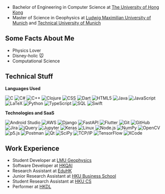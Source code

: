 <!-- ![banner](https://github.com/PCRedHot/PCRedHot/blob/main/banner.gif) -->

* Bachelor of Engineering in Computer Science at [The University of Hong Kong](https://www.hku.hk/)
* Master of Science in Geophysics at [Ludwig Maximilian University of Munich](https://www.lmu.de/de/index.html) and [Technical University of Munich](https://www.tum.de/en/)

## Some Facts About Me
* Physics Lover
* Disney-holic 🐭
* Computational Science

## Technical Stuff

**Languages Used**

![C](https://img.shields.io/badge/-C-000000?style=flat&logo=C)
![C#](https://img.shields.io/badge/-C%23-000000?style=flat&logo=Csharp&logoColor=239120)
![C++](https://img.shields.io/badge/-C++-000000?style=flat&logo=C%2B%2B&logoColor=00599C)
![Clojure](https://img.shields.io/badge/-Clojure-000000?style=flat&logo=Clojure)
![CSS](https://img.shields.io/badge/-CSS-000000?style=flat&logo=CSS3&logoColor=1572B6)
![Dart](https://img.shields.io/badge/-Dart-000000?style=flat&logo=Dart&logoColor=0175C2)
![HTML5](https://img.shields.io/badge/-HTML5-000000?style=flat&logo=HTML5)
![Java](https://img.shields.io/badge/-Java-000000?style=flat&logo=Java&logoColor=007396)
![JavaScript](https://img.shields.io/badge/-JavaScript-000000?style=flat&logo=javascript)
![LaTeX](https://img.shields.io/badge/-LaTeX-000000?style=flat&logo=LaTeX&logoColor=008080)
![Python](https://img.shields.io/badge/-Python-000000?style=flat&logo=python)
![TypeScript](https://img.shields.io/badge/-TypeScript-000000?style=flat&logo=typescript&logoColor=007ACC)
![SQL](https://img.shields.io/badge/-SQL-000000?style=flat&logo=MySQL)
![Swift](https://img.shields.io/badge/-Swift-000000?style=flat&logo=Swift)

**Technologies and SaaS**

![Android Studio](https://img.shields.io/badge/-Android%20Studio-000000?style=flat&logo=androidstudio&logoColor=3DDC84)
![AWS](https://img.shields.io/badge/-AWS-000000?style=flat&logo=amazonaws&logoColor=FF9900)
![Django](https://img.shields.io/badge/-Django-000000?style=flat&logo=django&logoColor=092E20)
![FastAPI](https://img.shields.io/badge/-FastAPI-000000?style=flat&logo=FastAPI&logoColor=009688)
![Flutter](https://img.shields.io/badge/-Flutter-000000?style=flat&logo=flutter&logoColor=02569B)
![Git](https://img.shields.io/badge/-Git-000000?style=flat&logo=git&logoColor=F05032)
![GitHub](https://img.shields.io/badge/-GitHub-000000?style=flat&logo=github&logoColor=FFFFFF)
![Jira](https://img.shields.io/badge/-Jira-000000?style=flat&logo=jira-software&logoColor=white&logoColor=0052CC)
![jQuery](https://img.shields.io/badge/-jQuery-000000?style=flat&logo=jQuery&logoColor=0769AD)
![Jupyter](https://img.shields.io/badge/-Jupyter-000000?style=flat&logo=Jupyter&logoColor=F37626)
![Keras](https://img.shields.io/badge/-Keras-000000?style=flat&logo=Keras&logoColor=D00000)
![Linux](https://img.shields.io/badge/-Linux-000000?style=flat&logo=linux&logoColor=FCC624)
![Node.js](https://img.shields.io/badge/-Node.js-000000?style=flat&logo=node.js&logoColor=339933)
![NumPy](https://img.shields.io/badge/-NumPy-000000?style=flat&logo=NumPy&logoColor=013243)
![OpenCV](https://img.shields.io/badge/-OpenCV-000000?style=flat&logo=OpenCV&logoColor=5C3EE8)
![p5.js](https://img.shields.io/badge/-p5dotjs-000000?style=flat&logo=p5dotjs&logoColor=ED225D)
![Postman](https://img.shields.io/badge/-Postman-000000?style=flat&logo=postman&logoColor=FF6C37)
![Qt](https://img.shields.io/badge/-Qt-000000?style=flat&logo=qt&logoColor=41CD52)
![SciPy](https://img.shields.io/badge/-SciPy-000000?style=flat&logo=SciPy&logoColor=8CAAE6)
![TCP/IP](https://img.shields.io/badge/-TCP/IP-000000?style=flat&logo=cisco&logoColor=white)
![TensorFlow](https://img.shields.io/badge/-TensorFlow-000000?style=flat&logo=TensorFlow&logoColor=FF6F00)
![XCode](https://img.shields.io/badge/-XCode-000000?style=flat&logo=XCode&logoColor=1575F9)

## Work Experience
 * Student Developer at [LMU Geophysics](https://www.geophysik.uni-muenchen.de/en/welcome-to-the-geophysics-homepage)
 * Software Developer at [HKQAI](https://hkqai.com/)
 * Research Assistant at [EduHK](https://www.eduhk.hk/en/)
 * Junior Research Assistant at [HKU Business School](https://www.hkubs.hku.hk/)
 * Student Research Assistant at [HKU CS](https://www.cs.hku.hk/)
 * Performer at [HKDL](https://www.hongkongdisneyland.com/)

<!-- ## Some Projects I've Worked On
[![Readme Card](https://github-readme-stats.vercel.app/api/pin/?username=PCRedHot&repo=Accounting-System)](https://github.com/PCRedHot/Accounting-System)
[![Readme Card](https://github-readme-stats.vercel.app/api/pin/?username=PCRedHot&repo=P2P_Image_Sharing_System)](https://github.com/PCRedHot/P2P_Image_Sharing_System)
[![Readme Card](https://github-readme-stats.vercel.app/api/pin/?username=PCRedHot&repo=EchoProject)](https://github.com/PCRedHot/EchoProject)
[![Readme Card](https://github-readme-stats.vercel.app/api/pin/?username=PCRedHot&repo=hku_guide)](https://github.com/PCRedHot/hku_guide)
[![Readme Card](https://github-readme-stats.vercel.app/api/pin/?username=PCRedHot&repo=Hydrogen-Atom-Visualisation)](https://github.com/PCRedHot/Hydrogen-Atom-Visualisation)
[![Readme Card](https://github-readme-stats.vercel.app/api/pin/?username=PCRedHot&repo=2D-Softbody-Simulation)](https://github.com/PCRedHot/2D-Softbody-Simulation)
[![Readme Card](https://github-readme-stats.vercel.app/api/pin/?username=PCRedHot&repo=Rayview-Visualisation)](https://github.com/PCRedHot/Rayview-Visualisation)
[![Readme Card](https://github-readme-stats.vercel.app/api/pin/?username=PCRedHot&repo=HotZone)](https://github.com/PCRedHot/HotZone)
 -->
<!--
**PCRedHot/PCRedHot** is a ✨ _special_ ✨ repository because its `README.md` (this file) appears on your GitHub profile.

Here are some ideas to get you started:

- 🔭 I’m currently working on ...
- 🌱 I’m currently learning ...
- 👯 I’m looking to collaborate on ...
- 🤔 I’m looking for help with ...
- 💬 Ask me about ...
- 📫 How to reach me: ...
- 😄 Pronouns: ...
- ⚡ Fun fact: ...
-->
